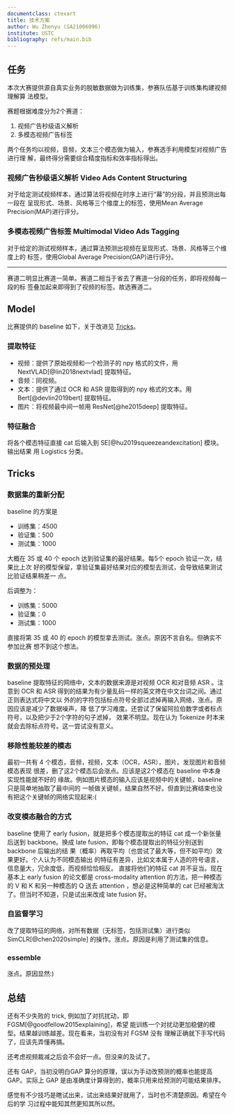 ```yaml
---
documentclass: ctexart
title: 技术方案
author: Wu Zhenyu (SA21006096)
institute: USTC
bibliography: refs/main.bib
---
```


## 任务

本次大赛提供源自真实业务的脱敏数据做为训练集，参赛队伍基于训练集构建视频理解算
法模型。

赛题根据难度分为2个赛道：

1. 视频广告秒级语义解析
2. 多模态视频广告标签

两个任务均以视频，音频，文本三个模态做为输入，参赛选手利用模型对视频广告进行理
解，最终得分需要综合精度指标和效率指标得出。

### 视频广告秒级语义解析 Video Ads Content Structuring

对于给定测试视频样本，通过算法将视频在时序上进行“幕”的分段，并且预测出每一段在
呈现形式、场景、风格等三个维度上的标签，使用Mean Average Precision(MAP)进行评分。

### 多模态视频广告标签 Multimodal Video Ads Tagging

对于给定的测试视频样本，通过算法预测出视频在呈现形式、场景、风格等三个维度上的
标签，使用Global Average Precision(GAP)进行评分。

---

赛道二明显比赛道一简单。赛道二相当于省去了赛道一分段的任务，即将视频每一段的标
签叠加起来即得到了视频的标签。故选赛道二。

## Model

比赛提供的 baseline 如下，关于改进见 [Tricks](#Tricks)。

### 提取特征

- 视频：提供了原始视频和一个检测子的 npy 格式的文件，用
NextVLAD[@lin2018nextvlad] 提取特征。
- 音频：同视频。
- 文本：提供了通过 OCR 和 ASR 提取得到的 npy 格式的文本。用
Bert[@devlin2019bert] 提取特征。
- 图片：将视频最中间一帧用 ResNet[@he2015deep] 提取特征。

### 特征融合

将各个模态特征直接 cat 后输入到 SE[@hu2019squeezeandexcitation] 模块。输出结果
用 Logistics 分类。

## Tricks

### 数据集的重新分配

baseline 的方案是

- 训练集：4500
- 验证集：500
- 测试集：1000

大概在 35 或 40 个 epoch 达到验证集的最好结果。每5个 epoch 验证一次，结果比上次
好的模型保留，拿验证集最好结果对应的模型去测试，会导致结果测试比验证结果稍差一
点。

后调整为：

- 训练集：5000
- 验证集：0
- 测试集：1000

直接将第 35 或 40 的 epoch 的模型拿去测试。涨点。原因不言自名。但确实不参加比赛
想不到这个想法。

### 数据的预处理

baseline 提取特征的网络中，文本的数据来源是对视频 OCR 和对音频 ASR 。注意到 OCR
和 ASR 得到的结果为有少量乱码一样的英文搀在中文台词之间。通过正则表达式将中文以
外的的字符包括标点符号全部过滤掉再输入网络，涨点。原因应该是减少了数据噪声，降
低了学习难度。还尝试了保留阿拉伯数字或者标点符号，以及把少于2个字符的句子滤掉，
效果不明显。现在认为 Tokenize 时本来就会去除标点符号。这一尝试没有意义。

### 移除性能较差的模态

最初一共有 4 个模态，音频，视频，文本（OCR，ASR），图片。发现图片和音频模态表现
很差，删了这2个模态后会涨点。应该是这2个模态在 baseline 中本身实现性能就不好的
缘故。例如图片模态的输入应该是视频中的关键帧，baseline 只是简单地抽取了最中间的
一帧做关键帧，结果自然不好。但直到比赛结束也没有把这个关键帧的网络实现起来:(

### 改变模态融合的方式

baseline 使用了 early fusion，就是把多个模态提取出的特征 cat 成一个新张量后送到
backbone。换成 late fusion，即每个模态提取出的特征分别送到 backbone 后输出的结
果（概率）再取平均（也尝试了最大等，但不如平均）效果更好。个人认为不同模态输出
的特征有差异，比如文本属于人造的符号语言，信息量大，冗余度低，而视频恰恰相反。
直接将他们的特征 cat 并不妥当。现在基本上 early fusion 的论文都是
cross-modality attention 的方法，把一种模态的 V 和 K 和另一种模态的 Q 送去
attention ，想必是这种简单的 cat 已经被淘汰了。但当时不知道，只是试出来改成
late fusion 好。

### 自监督学习

改了提取特征的网络，对所有数据（无标签，包括测试集）进行类似
SimCLR[@chen2020simple] 的操作。涨点。原因是利用了测试集的信息。

### essemble

涨点。原因显然:)

## 总结

还有不少失败的 trick, 例如加了对抗扰动，即FGSM[@goodfellow2015explaining]，希望
能训练一个对扰动更加稳健的模型。结果越训练越差。现在看来，当初没有对 FGSM 没有
理解正确就下手写代码了，应该先弄懂再搞。

还考虑视频裁减之后会不会好一点。但没来的及试了。

还有 GAP，当初没明白GAP 算分的原理，误以为手动改预测的概率也能提高GAP。实际上
GAP 是由准确度计算得到的，概率只用来给预测的可能结果排序。

感觉有不少技巧是瞎试出来，试出来结果好就用了，当时也不清楚原因。希望在今后的学
习过程中能知其然更知其所以然。
